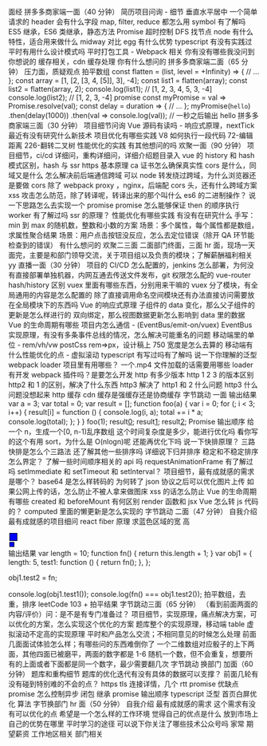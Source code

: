 面经
拼多多商家端一面（40 分钟）
简历项目问询 - 细节
垂直水平居中
一个简单请求的 header 会有什么字段
map, filter, reduce 都怎么用
symbol 有了解吗
ES5 继承，ES6 类继承，静态方法
Promise 超时控制
DFS 找节点
node 有什么特性，适合用来做什么
midway 对比 egg 有什么优势
typescript 有没有实践过
平时有用什么设计模式吗
平时打包工具 - Webpack 相关
你有没有哪些我没问到你想说的
缓存相关，cdn 缓存处理
你有什么想问的
拼多多商家端二面（65 分钟）
压力面，质疑观点
拍平数组
const flatten = (list, level = +Infinity) => {
  // ...
};
const array = [1, [2, [3, 4, [5]], 3], -4];
const list1 = flatten(array);
const list2 = flatten(array, 2);
console.log(list1); // [1, 2, 3, 4, 5, 3, -4]
console.log(list2); // [1, 2, 3, -4]
promise
const myPromise = val => Promise.resolve(val);
const delay = duration => {
  // ...
};
myPromise(`hello`)
  .then(delay(1000))
  .then(val => console.log(val)); // 一秒之后输出 hello
拼多多商家端三面（30 分钟）
项目细节问询
Vue 源码有读吗 - 响应式原理，nextTick
最近有没有研究什么新技术
项目优化有哪些实践
V8 如何执行一段代码
72-编辑距离
226-翻转二叉树
性能优化的实践
有其他想问的吗
欢聚一面（90 分钟）
项目细节，ci/cd 详细问，重构详细问，详细介绍题目录入
vue 的 history 和 hash 模式区别，hash 与 ssr
https 基本原理
ca 证书怎么确保真实性
cors 是什么，同域又是什么
怎么解决前后端通信跨域
可以 node 转发绕过跨域，为什么浏览器还是要做 cors
除了 webpack proxy ，nginx，后端配 cors 头，还有什么跨域方案
xss 攻击怎么防范，除了转译呢，转译出来的那个叫什么
es6 的二进制操作？
说一下思路怎么去实现一个 promise
promise 怎么能够保证 then 的顺序执行
worker 有了解过吗
ssr 的原理？
性能优化有哪些实践
有没有在研究什么
手写：min 到 max 的随机数，整数和小数的方案
场景：多个属性，每个属性都是数组，求属性聚合结果
场景：用户点击按钮没反应，怎么去定位错误（除开 QA 环节能检查到的错误）
有什么想问的
欢聚二三面
二面部门终面，三面 hr 面，现场一天面完，主要是和部门领导交流，关于项目组以及负责的模块；了解薪酬福利相关
yy 直播一面（30 分钟）
项目的 CI/CD 怎么配置的，jenkins 怎么部署，为何没有直接部署单独机器，内网互通去传送文件发布，git 权限怎么配的
vue-router hash/history 区别
vuex 里面有哪些东西，分别用来干嘛的
vuex 分了模块，有全局通用的内容是怎么配置的
除了直接调用命名空间模块还有办法直接访问需要放在全局模块下的东西吗
Vue 的响应式原理
子组件的 data 变化，那么父子组件的更新是怎么样进行的
双向绑定，那么视图数据更新怎么影响到 data 里的数据
Vue 的生命周期有哪些
项目内怎么通信 - (EventBus/emit-on/vuex)
EventBus 实现原理，有没有多条事件总线的情况，怎么解决可能重名的问题
移动端里的单位 - rem/vh/vw
postCss rem=>px，设计稿上 750 宽度是怎么去算的
移动端有什么性能优化的点 - 虚拟滚动
typescript 有写过吗有了解吗
说一下你理解的泛型
webpack loader 项目里有用哪些？
一个.mp4 文件加载的话需要用哪些 loader
有开发 webpack 插件吗？是要怎么开发
http 有多少版本
http 1 2 3 的版本区别
http2 和 1 的区别，解决了什么东西
http3 解决了 http1 和 2 什么问题
http3 什么问题没想起来
http 缓存
cdn 缓存是强缓存还是协商缓存
字节跳动 一面
输出结果
var a = 3;
var total = 0;
var result = [];
function foo(a) {
  var i = 0;
  for (; i < 3; i++) {
    result[i] = function () {
      console.log(i, a);
      total += i * a;
      console.log(total);
    };
  }
}
foo(1);
result[0]( "0");
result[1]( "1");
result[2]( "2");
Promise 输出顺序
给一个 n，生成一个[0, n-1)乱序数组
这个时间复杂度是多少，能进行优化吗
看你写的这个有用 sort，为什么是 O(nlogn)呢
还能再优化下吗
说一下快排原理？
三路快排是怎么个三路法
还了解其他一些排序吗
详细说下归并排序
稳定和不稳定排序怎么界定？
了解一些时间顺序相关的 api 吗
requestAnimationFrame 有了解过吗
setImmediate 和 setTimeout 和 setInterval？
项目细节，最有成就感的需求是哪个？
base64 是怎么样转码的
为何转了 json 协议之后可以优化图片上传
如果公网上传的话，怎么防止不被人拿来做图床
xss 的话怎么防止
Vue 的生命周期有哪些
created 和 beforeMount 有何区别
render 函数和 jsx
Vue 怎么转 js 代码的？
computed 里面的懒更新是怎么实现的
字节跳动 二面（47 分钟）
自我介绍
最有成就感的项目细问
react fiber 原理
求蓝色区域的宽 高
<html>
  <style>
    .box {
      padding: 2px;
      margin: 2px;
      width: 10px;
      height: 10px;
      background: blue;
      border: 1px solid black;
    }
    #content-box {
      box-sizing: content-box;
    }
    #border-box {
      box-sizing: border-box;
    }
  </style>
  <body>
    <div class="box" id="content-box"></div>
    <div class="box" id="border-box"></div>
  </body>
</html>
输出结果
var length = 10;
function fn() {
  return this.length + 1;
}
var obj1 = {
  length: 5,
  test1: function () {
    return fn();
  },
};

obj1.test2 = fn;

console.log(obj1.test1());
console.log(fn() === obj1.test2());
拍平数组，去重，排序
leetCode 103 + 拍平结果
字节跳动三面（65 分钟）
（看到前面两面的内容/评价）问：是不是有专门准备过？
项目细节，实现原理，痛点解决方案，可以优化的方案，怎么实现这个优化的方案
题库整个的实现原理，移动端 table 虚拟滚动不定高的实现原理
平时和产品怎么交流；不相同意见的时候怎么处理
前面几面面试体验怎么样；有哪些问的东西难倒你了
一个二维数组对应骰子的上下两面，其他四面已被磨平，两面的数字都是 1-6 随机一个数，但不会重复，想要所有的上面或者下面都是同一个数字，最少需要翻几次
字节跳动 换部门 加面（60 分钟）
题库和重构细节
题库的优化迭代有没有具体的数据可以支撑？
前面几轮有没有碰到特别难的不会的点？
https tls 连接详情，几个 rtt
promise 优缺点
promise 怎么控制异步
闭包
继承
promise 输出顺序
typescript 泛型
首页白屏优化
算法
字节换部门 hr 面（50 分钟）
自我介绍
最有成就感的需求
这个需求有没有可以优化的点
希望是一个怎么样的工作环境
觉得自己的优点是什么
放到市场上自己的优势在哪里
平时学习的途径
可以说下你关注了哪些技术公众号吗
家常
期望薪资
工作地区相关
部门相关